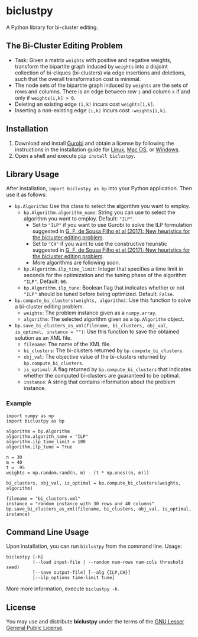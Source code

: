 # biclustpy

A Python library for bi-cluster editing.

## The Bi-Cluster Editing Problem

- Task: Given a matrix `weights` with positive and negative weights, transform the bipartite graph induced by `weights` into a disjoint collection of bi-cliques (bi-clusters) via edge insertions and deletions, such that the overall transformation cost is minimal.
- The node sets of the bipartite graph induced by `weights` are the sets of rows and columns. There is an edge between row `i` and column `k` if and only if `weights[i,k] > 0`.
- Deleting an existing edge `(i,k)` incurs cost `weights[i,k]`.
- Inserting a non-existing edge `(i,k)` incurs cost `-weights[i,k]`. 
 
## Installation

1. Download and install [Gurobi](https://www.gurobi.com/) and obtain a license by following the instructions in the installation guide for [Linux](https://www.gurobi.com/documentation/8.0/quickstart_linux/software_installation_guid.html#section:Installation), [Mac OS](https://www.gurobi.com/documentation/8.0/quickstart_mac/software_installation_guid.html#section:Installation), or [Windows](https://www.gurobi.com/documentation/8.0/quickstart_windows/software_installation_guid.html#section:Installation).
2. Open a shell and execute `pip install biclustpy`.

## Library Usage

After installation, `import biclustpy as bp` into your Python application. Then use it as follows: 

- `bp.Algorithm`: Use this class to select the algorithm you want to employ.
  - `bp.Algorithm.algorithm_name`: String you can use to select the algorithm you want to employ. Default: `"ILP"`.
     - Set to `"ILP"` if you want to use Gurobi to solve the ILP formulation suggested in [G. F. de Sousa Filho et al (2017): New heuristics for the bicluster editing problem](https://doi.org/10.1007/s10479-016-2261-x).
     - Set to `"CH"` if you want to use the constructive heuristic suggested in [G. F. de Sousa Filho et al (2017): New heuristics for the bicluster editing problem](https://doi.org/10.1007/s10479-016-2261-x).
     - More algorithms are following soon.
   - `bp.Algorithm.ilp_time_limit`: Integer that specifies a time limit in seconds for the optimization and the tuning phase of the algorithm `"ILP"`. Default: `60`.
   - `bp.Algorithm.ilp_tune`: Boolean flag that indicates whether or not `"ILP"` should be tuned before being optimized. Default: `False`.  
- `bp.compute_bi_clusters(weights, algorithm)`: Use this function  to solve a bi-cluster editing problem.
  -  `weights`: The problem instance given as a `numpy.array`. 
  -  `algorithm`: The selected algorithm given as a `bp.Algorithm` object.
- `bp.save_bi_clusters_as_xml(filename, bi_clusters, obj_val, is_optimal, instance = "")`: Use this function to save the obtained solution as an XML file.
  - `filename`: The name of the XML file.
  - `bi_clusters`: The bi-clusters returned by `bp.compute_bi_clusters`.
  - `obj_val`: The objective value of the bi-clusters returned by `bp.compute_bi_clusters`. 
  - `is_optimal`: A flag returned by `bp.compute_bi_clusters` that indicates whether the computed bi-clusters are guaranteed to be optimal.
  - `instance`: A string that contains information about the problem instance.

### Example

```
import numpy as np
import biclustpy as bp

algorithm = bp.Algorithm
algorithm.algorith_name = "ILP"
algorithm.ilp_time_limit = 100
algorithm.ilp_tune = True

n = 30
m = 40
t = .95
weights = np.random.rand(n, m) - (t * np.ones((n, m)))

bi_clusters, obj_val, is_optimal = bp.compute_bi_clusters(weights, algorithm)

filename = "bi_clusters.xml"
instance = "random instance with 30 rows and 40 columns"
bp.save_bi_clusters_as_xml(filename, bi_clusters, obj_val, is_optimal, instance)
```

## Command Line Usage

Upon installation, you can run `biclustpy` from the command line. Usage:

```
biclustpy [-h]
          (--load input-file | --random num-rows num-cols threshold seed)
          [--save output-file] [--alg {ILP,CH}]
          [--ilp_options time-limit tune]
```

More more information, execute `biclustpy -h`.

## License

You may use and distribute __biclustpy__ under the terms of the [GNU Lesser General Public License](https://www.gnu.org/licenses/lgpl-3.0.html).
